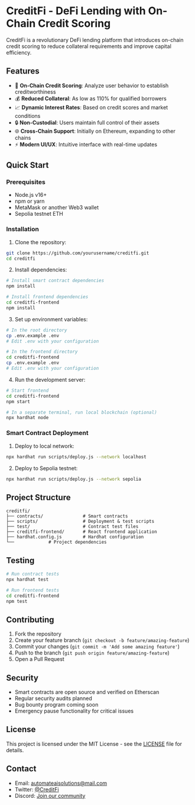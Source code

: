 # CreditFi - DeFi Lending with On-Chain Credit Scoring

CreditFi is a revolutionary DeFi lending platform that introduces on-chain credit scoring to reduce collateral requirements and improve capital efficiency.

## Features

- 🏦 **On-Chain Credit Scoring**: Analyze user behavior to establish creditworthiness
- 💰 **Reduced Collateral**: As low as 110% for qualified borrowers
- 📈 **Dynamic Interest Rates**: Based on credit scores and market conditions
- 🔒 **Non-Custodial**: Users maintain full control of their assets
- 🌐 **Cross-Chain Support**: Initially on Ethereum, expanding to other chains
- ⚡ **Modern UI/UX**: Intuitive interface with real-time updates

## Quick Start

### Prerequisites

- Node.js v16+
- npm or yarn
- MetaMask or another Web3 wallet
- Sepolia testnet ETH

### Installation

1. Clone the repository:
```bash
git clone https://github.com/yourusername/creditfi.git
cd creditfi
```

2. Install dependencies:
```bash
# Install smart contract dependencies
npm install

# Install frontend dependencies
cd creditfi-frontend
npm install
```

3. Set up environment variables:
```bash
# In the root directory
cp .env.example .env
# Edit .env with your configuration

# In the frontend directory
cd creditfi-frontend
cp .env.example .env
# Edit .env with your configuration
```

4. Run the development server:
```bash
# Start frontend
cd creditfi-frontend
npm start

# In a separate terminal, run local blockchain (optional)
npx hardhat node
```

### Smart Contract Deployment

1. Deploy to local network:
```bash
npx hardhat run scripts/deploy.js --network localhost
```

2. Deploy to Sepolia testnet:
```bash
npx hardhat run scripts/deploy.js --network sepolia
```

## Project Structure

```
creditfi/
├── contracts/               # Smart contracts
├── scripts/                 # Deployment & test scripts
├── test/                    # Contract test files
├── creditfi-frontend/       # React frontend application
├── hardhat.config.js        # Hardhat configuration
└──             # Project dependencies
```

## Testing

```bash
# Run contract tests
npx hardhat test

# Run frontend tests
cd creditfi-frontend
npm test
```

## Contributing

1. Fork the repository
2. Create your feature branch (`git checkout -b feature/amazing-feature`)
3. Commit your changes (`git commit -m 'Add some amazing feature'`)
4. Push to the branch (`git push origin feature/amazing-feature`)
5. Open a Pull Request

## Security

- Smart contracts are open source and verified on Etherscan
- Regular security audits planned
- Bug bounty program coming soon
- Emergency pause functionality for critical issues

## License

This project is licensed under the MIT License - see the [LICENSE](LICENSE) file for details.

## Contact

- Email: automateaisolutions@mail.com
- Twitter: [@CreditFi](https://twitter.com/creditfi)
- Discord: [Join our community](https://discord.gg/creditfi)
